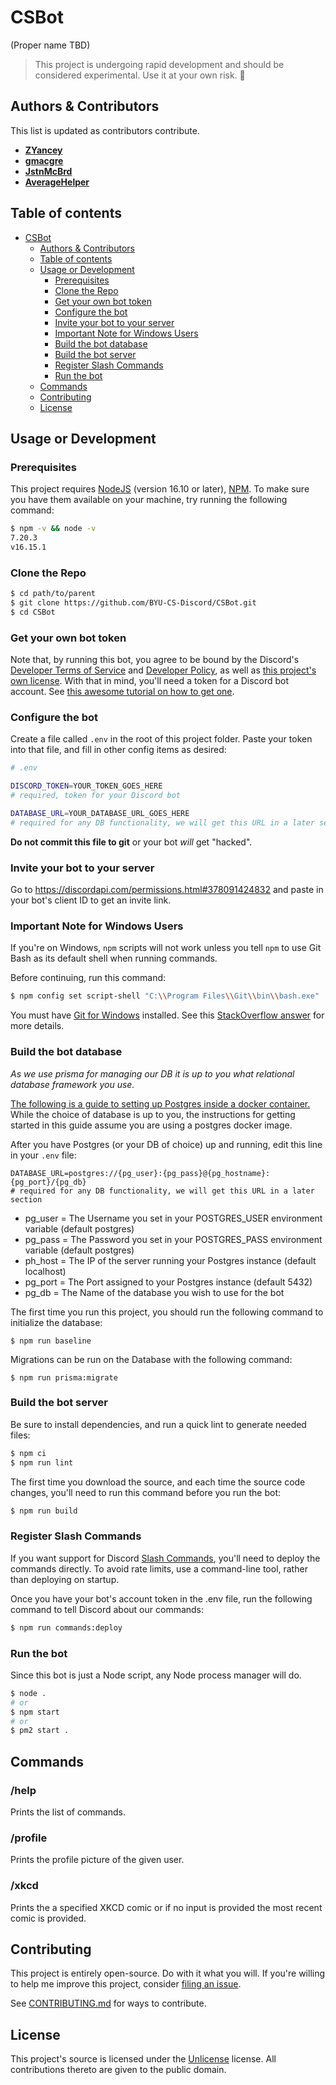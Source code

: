 # CSBot

(Proper name TBD)

> This project is undergoing rapid development and should be considered experimental. Use it at your own risk. 🤙

## Authors & Contributors

This list is updated as contributors contribute.

- [**ZYancey**](https://github.com/zyancey)
- [**gmacgre**](https://github.com/gmacgre)
- [**JstnMcBrd**](https://github.com/JstnMcBrd)
- [**AverageHelper**](https://github.com/AverageHelper)

## Table of contents

- [CSBot](#csbot)
  - [Authors & Contributors](#authors--contributors)
  - [Table of contents](#table-of-contents)
  - [Usage or Development](#usage-or-development)
    - [Prerequisites](#prerequisites)
    - [Clone the Repo](#clone-the-repo)
    - [Get your own bot token](#get-your-own-bot-token)
    - [Configure the bot](#configure-the-bot)
    - [Invite your bot to your server](#invite-your-bot-to-your-server)
    - [Important Note for Windows Users](#important-note-for-windows-users)
    - [Build the bot database](#build-the-bot-database)
    - [Build the bot server](#build-the-bot-server)
    - [Register Slash Commands](#register-slash-commands)
    - [Run the bot](#run-the-bot)
  - [Commands](#commands)
  - [Contributing](#contributing)
  - [License](#license)

## Usage or Development

### Prerequisites

This project requires [NodeJS](https://nodejs.org/) (version 16.10 or later), [NPM](https://npmjs.org/). To make sure you have them available on your machine,
try running the following command:

```sh
$ npm -v && node -v
7.20.3
v16.15.1
```

### Clone the Repo

```sh
$ cd path/to/parent
$ git clone https://github.com/BYU-CS-Discord/CSBot.git
$ cd CSBot
```

### Get your own bot token

Note that, by running this bot, you agree to be bound by the Discord's [Developer Terms of Service](https://support-dev.discord.com/hc/en-us/articles/8562894815383) and [Developer Policy](https://support-dev.discord.com/hc/en-us/articles/8563934450327), as well as [this project's own license](/LICENSE). With that in mind, you'll need a token for a Discord bot account. See [this awesome tutorial on how to get one](https://www.howtogeek.com/364225/how-to-make-your-own-discord-bot/).

### Configure the bot

Create a file called `.env` in the root of this project folder. Paste your token into that file, and fill in other config items as desired:

```sh
# .env

DISCORD_TOKEN=YOUR_TOKEN_GOES_HERE
# required, token for your Discord bot

DATABASE_URL=YOUR_DATABASE_URL_GOES_HERE
# required for any DB functionality, we will get this URL in a later section
```

**Do not commit this file to git** or your bot _will_ get "hacked".

### Invite your bot to your server

Go to https://discordapi.com/permissions.html#378091424832 and paste in your bot's client ID to get an invite link.

### Important Note for Windows Users

If you're on Windows, `npm` scripts will not work unless you tell `npm` to use Git Bash as its default shell when running commands.

Before continuing, run this command:

```sh
$ npm config set script-shell "C:\\Program Files\\Git\\bin\\bash.exe"
```

You must have [Git for Windows](https://git-scm.com/download/win) installed. See this [StackOverflow answer](https://stackoverflow.com/a/46006249) for more details.

### Build the bot database

_As we use prisma for managing our DB it is up to you what relational database framework you use._

[The following is a guide to setting up Postgres inside a docker container.](https://github.com/docker-library/docs/blob/master/postgres/README.md) While the choice of database is up to you, the instructions for getting started in this guide assume you are using a postgres docker image.

After you have Postgres (or your DB of choice) up and running, edit this line in your `.env` file:

```
DATABASE_URL=postgres://{pg_user}:{pg_pass}@{pg_hostname}:{pg_port}/{pg_db}
# required for any DB functionality, we will get this URL in a later section
```

- pg_user = The Username you set in your POSTGRES_USER environment variable (default postgres)
- pg_pass = The Password you set in your POSTGRES_PASS environment variable (default postgres)
- ph_host = The IP of the server running your Postgres instance (default localhost)
- pg_port = The Port assigned to your Postgres instance (default 5432)
- pg_db = The Name of the database you wish to use for the bot

The first time you run this project, you should run the following command to initialize the database:

```
$ npm run baseline
```

Migrations can be run on the Database with the following command:

```
$ npm run prisma:migrate
```

### Build the bot server

Be sure to install dependencies, and run a quick lint to generate needed files:

```sh
$ npm ci
$ npm run lint
```

The first time you download the source, and each time the source code changes, you'll need to run this command before you run the bot:

```sh
$ npm run build
```

### Register Slash Commands

If you want support for Discord [Slash Commands](https://support.discord.com/hc/en-us/articles/1500000368501-Slash-Commands-FAQ), you'll need to deploy the commands directly. To avoid rate limits, use a command-line tool, rather than deploying on startup.

Once you have your bot's account token in the .env file, run the following command to tell Discord about our commands:

```sh
$ npm run commands:deploy
```

### Run the bot

Since this bot is just a Node script, any Node process manager will do.

```sh
$ node .
# or
$ npm start
# or
$ pm2 start .
```

## Commands

### /help

Prints the list of commands.

### /profile

Prints the profile picture of the given user.

### /xkcd

Prints the a specified XKCD comic or if no input is provided the most recent comic is provided.

## Contributing

This project is entirely open-source. Do with it what you will. If you're willing to help me improve this project, consider [filing an issue](https://github.com/BYU-CS-Discord/CSBot/issues/new/choose).

See [CONTRIBUTING.md](/CONTRIBUTING.md) for ways to contribute.

## License

This project's source is licensed under the [Unlicense](LICENSE) license. All contributions thereto are given to the public domain.

